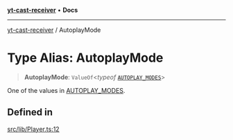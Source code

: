 [**yt-cast-receiver**](../README.md) • **Docs**

***

[yt-cast-receiver](../README.md) / AutoplayMode

# Type Alias: AutoplayMode

> **AutoplayMode**: `ValueOf`\<*typeof* [`AUTOPLAY_MODES`](../variables/AUTOPLAY_MODES.md)\>

One of the values in [AUTOPLAY_MODES](../variables/AUTOPLAY_MODES.md).

## Defined in

[src/lib/Player.ts:12](https://github.com/patrickkfkan/yt-cast-receiver/blob/e384300201bf276a725286875fe0fb4b45f5c05f/src/lib/Player.ts#L12)
